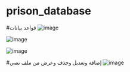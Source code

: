 # prison_database

#قواعد بيانات
![image](https://user-images.githubusercontent.com/32175665/175725173-5a91e0c3-e640-491f-b40c-0b50e1f12746.png)

![image](https://user-images.githubusercontent.com/32175665/175725942-9b6d026c-1838-4c93-82c9-93f2c3e8c789.png)


![image](https://user-images.githubusercontent.com/32175665/175728676-25cc1132-8ee1-44b7-b99d-7029b8291f64.png)

#إضافة وتعديل وحذف وعرض من ملف نصي
![image](https://user-images.githubusercontent.com/32175665/175729250-b2b22811-9c92-4f1c-a6f1-e1130642c0d7.png)
